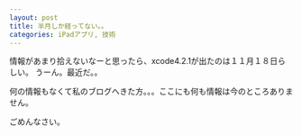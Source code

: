 ```yaml
---
layout: post
title: 半月しか経ってない。。
categories: iPadアプリ, 技術
---
```


情報があまり拾えないなーと思ったら、xcode4.2.1が出たのは１１月１８日らしい。
うーん。最近だ。。

何の情報もなくて私のブログへきた方。。。ここにも何も情報は今のところありません。

ごめんなさい。

